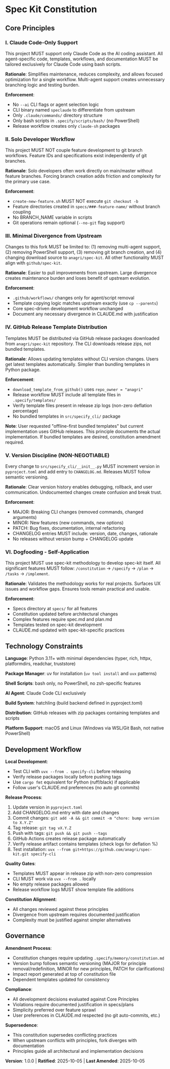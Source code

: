 <!--
SYNC IMPACT REPORT
==================
Version Change: NONE → 1.0.0 (Initial ratification)
Modified Principles: N/A (new constitution)
Added Sections:
  - Core Principles (6 principles)
  - Technology Constraints
  - Development Workflow
  - Governance
Removed Sections: N/A
Templates Status:
  ✅ .specify/templates/plan-template.md - Aligned (Constitution Check section at line 47-50)
  ✅ .specify/templates/spec-template.md - Aligned (no constitutional constraints on specs)
  ✅ .specify/templates/tasks-template.md - Aligned (TDD principles reflected)
  ✅ CLAUDE.md - Aligned (references constitution at line 15)
Follow-up TODOs: None
-->

# Spec Kit Constitution

## Core Principles

### I. Claude Code-Only Support

This project MUST support only Claude Code as the AI coding assistant. All agent-specific
code, templates, workflows, and documentation MUST be tailored exclusively for Claude Code
using bash scripts.

**Rationale**: Simplifies maintenance, reduces complexity, and allows focused optimization
for a single workflow. Multi-agent support creates unnecessary branching logic and testing
burden.

**Enforcement**:
- No `--ai` CLI flags or agent selection logic
- CLI binary named `speclaude` to differentiate from upstream
- Only `.claude/commands/` directory structure
- Only bash scripts in `.specify/scripts/bash/` (no PowerShell)
- Release workflow creates only `claude-sh` packages

### II. Solo Developer Workflow

This project MUST NOT couple feature development to git branch workflows. Feature IDs and
specifications exist independently of git branches.

**Rationale**: Solo developers often work directly on main/master without feature branches.
Forcing branch creation adds friction and complexity for the primary use case.

**Enforcement**:
- `create-new-feature.sh` MUST NOT execute `git checkout -b`
- Feature directories created in `specs/###-feature-name/` without branch coupling
- No BRANCH_NAME variable in scripts
- Git operations remain optional (`--no-git` flag support)

### III. Minimal Divergence from Upstream

Changes to this fork MUST be limited to: (1) removing multi-agent support, (2) removing
PowerShell support, (3) removing git branch creation, and (4) changing download source to
`anagri/spec-kit`. All other functionality MUST align with `github/spec-kit`.

**Rationale**: Easier to pull improvements from upstream. Large divergence creates
maintenance burden and loses benefit of upstream evolution.

**Enforcement**:
- `.github/workflows/` changes only for agent/script removal
- Template copying logic matches upstream exactly (use `cp --parents`)
- Core spec-driven development workflow unchanged
- Document any necessary divergence in CLAUDE.md with justification

### IV. GitHub Release Template Distribution

Templates MUST be distributed via GitHub release packages downloaded from `anagri/spec-kit`
repository. The CLI downloads release zips, not bundled templates.

**Rationale**: Allows updating templates without CLI version changes. Users get latest
templates automatically. Simpler than bundling templates in Python package.

**Enforcement**:
- `download_template_from_github()` uses `repo_owner = "anagri"`
- Release workflow MUST include all template files in `.specify/templates/`
- Verify template files present in release zip logs (non-zero deflation percentage)
- No bundled templates in `src/specify_cli/` package

**Note**: User requested "offline-first bundled templates" but current implementation uses
GitHub releases. This principle documents the actual implementation. If bundled templates
are desired, constitution amendment required.

### V. Version Discipline (NON-NEGOTIABLE)

Every change to `src/specify_cli/__init__.py` MUST increment version in `pyproject.toml`
and add entry to `CHANGELOG.md`. Releases MUST follow semantic versioning.

**Rationale**: Clear version history enables debugging, rollback, and user communication.
Undocumented changes create confusion and break trust.

**Enforcement**:
- MAJOR: Breaking CLI changes (removed commands, changed arguments)
- MINOR: New features (new commands, new options)
- PATCH: Bug fixes, documentation, internal refactoring
- CHANGELOG entries MUST include: version, date, changes, rationale
- No releases without version bump + CHANGELOG update

### VI. Dogfooding - Self-Application

This project MUST use spec-kit methodology to develop spec-kit itself. All significant
features MUST follow: `/constitution` → `/specify` → `/plan` → `/tasks` → `/implement`.

**Rationale**: Validates the methodology works for real projects. Surfaces UX issues and
workflow gaps. Ensures tools remain practical and usable.

**Enforcement**:
- Specs directory at `specs/` for all features
- Constitution updated before architectural changes
- Complex features require spec.md and plan.md
- Templates tested on spec-kit development
- CLAUDE.md updated with spec-kit-specific practices

## Technology Constraints

**Language**: Python 3.11+ with minimal dependencies (typer, rich, httpx, platformdirs,
readchar, truststore)

**Package Manager**: uv for installation (`uv tool install` and `uvx` patterns)

**Shell Scripts**: bash only, no PowerShell, no zsh-specific features

**AI Agent**: Claude Code CLI exclusively

**Build System**: hatchling (build backend defined in pyproject.toml)

**Distribution**: GitHub releases with zip packages containing templates and scripts

**Platform Support**: macOS and Linux (Windows via WSL/Git Bash, not native PowerShell)

## Development Workflow

**Local Development**:
- Test CLI with `uvx --from . specify-cli` before releasing
- Verify release packages locally before pushing tags
- Use `cargo fmt` equivalent for Python (ruff/black) if applicable
- Follow user's CLAUDE.md preferences (no auto git commits)

**Release Process**:
1. Update version in `pyproject.toml`
2. Add CHANGELOG.md entry with date and changes
3. Commit changes: `git add -A && git commit -m "chore: bump version to X.Y.Z"`
4. Tag release: `git tag vX.Y.Z`
5. Push with tags: `git push && git push --tags`
6. GitHub Actions creates release package automatically
7. Verify release artifact contains templates (check logs for deflation %)
8. Test installation: `uvx --from git+https://github.com/anagri/spec-kit.git specify-cli`

**Quality Gates**:
- Templates MUST appear in release zip with non-zero compression
- CLI MUST work via `uvx --from .` locally
- No empty release packages allowed
- Release workflow logs MUST show template file additions

**Constitution Alignment**:
- All changes reviewed against these principles
- Divergence from upstream requires documented justification
- Complexity must be justified against simpler alternatives

## Governance

**Amendment Process**:
- Constitution changes require updating `.specify/memory/constitution.md`
- Version bump follows semantic versioning (MAJOR for principle removal/redefinition,
  MINOR for new principles, PATCH for clarifications)
- Impact report generated at top of constitution file
- Dependent templates updated for consistency

**Compliance**:
- All development decisions evaluated against Core Principles
- Violations require documented justification in specs/plans
- Simplicity preferred over feature sprawl
- User preferences in CLAUDE.md respected (no git auto-commits, etc.)

**Supersedence**:
- This constitution supersedes conflicting practices
- When upstream conflicts with principles, fork diverges with documentation
- Principles guide all architectural and implementation decisions

**Version**: 1.0.0 | **Ratified**: 2025-10-05 | **Last Amended**: 2025-10-05
